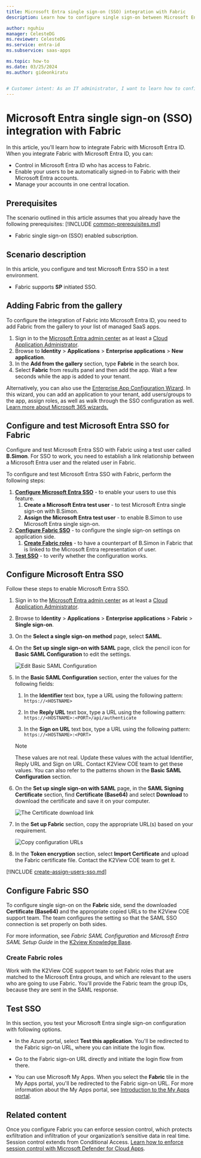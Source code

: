 ```yaml
---
title: Microsoft Entra single sign-on (SSO) integration with Fabric
description: Learn how to configure single sign-on between Microsoft Entra ID and Fabric.

author: nguhiu
manager: CelesteDG
ms.reviewer: CelesteDG
ms.service: entra-id
ms.subservice: saas-apps

ms.topic: how-to
ms.date: 03/25/2024
ms.author: gideonkiratu


# Customer intent: As an IT administrator, I want to learn how to configure single sign-on between Microsoft Entra ID and Fabric so that I can control who has access to Fabric, enable automatic sign-in with Microsoft Entra accounts, and manage my accounts in one central location.
---
```


# Microsoft Entra single sign-on (SSO) integration with Fabric

In this article,  you'll learn how to integrate Fabric with Microsoft Entra ID. When you integrate Fabric with Microsoft Entra ID, you can:

* Control in Microsoft Entra ID who has access to Fabric.
* Enable your users to be automatically signed-in to Fabric with their Microsoft Entra accounts.
* Manage your accounts in one central location.

## Prerequisites
The scenario outlined in this article assumes that you already have the following prerequisites:
[!INCLUDE [common-prerequisites.md](~/identity/saas-apps/includes/common-prerequisites.md)]
* Fabric single sign-on (SSO) enabled subscription.

## Scenario description

In this article,  you configure and test Microsoft Entra SSO in a test environment.

* Fabric supports **SP** initiated SSO.

## Adding Fabric from the gallery

To configure the integration of Fabric into Microsoft Entra ID, you need to add Fabric from the gallery to your list of managed SaaS apps.

1. Sign in to the [Microsoft Entra admin center](https://entra.microsoft.com) as at least a [Cloud Application Administrator](~/identity/role-based-access-control/permissions-reference.md#cloud-application-administrator).
1. Browse to **Identity** > **Applications** > **Enterprise applications** > **New application**.
1. In the **Add from the gallery** section, type **Fabric** in the search box.
1. Select **Fabric** from results panel and then add the app. Wait a few seconds while the app is added to your tenant.

 Alternatively, you can also use the [Enterprise App Configuration Wizard](https://portal.office.com/AdminPortal/home?Q=Docs#/azureadappintegration). In this wizard, you can add an application to your tenant, add users/groups to the app, assign roles, as well as walk through the SSO configuration as well. [Learn more about Microsoft 365 wizards.](/microsoft-365/admin/misc/azure-ad-setup-guides)


<a name='configure-and-test-azure-ad-sso-for-fabric'></a>

## Configure and test Microsoft Entra SSO for Fabric

Configure and test Microsoft Entra SSO with Fabric using a test user called **B.Simon**. For SSO to work, you need to establish a link relationship between a Microsoft Entra user and the related user in Fabric.

To configure and test Microsoft Entra SSO with Fabric, perform the following steps:

1. **[Configure Microsoft Entra SSO](#configure-azure-ad-sso)** - to enable your users to use this feature.
    1. **Create a Microsoft Entra test user** - to test Microsoft Entra single sign-on with B.Simon.
    1. **Assign the Microsoft Entra test user** - to enable B.Simon to use Microsoft Entra single sign-on.
1. **[Configure Fabric SSO](#configure-fabric-sso)** - to configure the single sign-on settings on application side.
    1. **[Create Fabric roles](#create-fabric-roles)** - to have a counterpart of B.Simon in Fabric that is linked to the Microsoft Entra representation of user.
1. **[Test SSO](#test-sso)** - to verify whether the configuration works.

<a name='configure-azure-ad-sso'></a>

## Configure Microsoft Entra SSO

Follow these steps to enable Microsoft Entra SSO.

1. Sign in to the [Microsoft Entra admin center](https://entra.microsoft.com) as at least a [Cloud Application Administrator](~/identity/role-based-access-control/permissions-reference.md#cloud-application-administrator).
1. Browse to **Identity** > **Applications** > **Enterprise applications** > **Fabric** > **Single sign-on**.
1. On the **Select a single sign-on method** page, select **SAML**.
1. On the **Set up single sign-on with SAML** page, click the pencil icon for **Basic SAML Configuration** to edit the settings.

   ![Edit Basic SAML Configuration](common/edit-urls.png)

1. In the **Basic SAML Configuration** section, enter the values for the following fields:

   1. In the **Identifier** text box, type a URL using the following pattern:  
      `https://<HOSTNAME>`

   1. In the **Reply URL** text box, type a URL using the following pattern:  
      `https://<HOSTNAME>:<PORT>/api/authenticate`
    
   1. In the **Sign on URL** text box, type a URL using the following pattern:  
      `https://<HOSTNAME>:<PORT>`

	> [!NOTE]
	> These values are not real. Update these values with the actual Identifier, Reply URL and Sign on URL. Contact K2View COE team to get these values. You can also refer to the patterns shown in the **Basic SAML Configuration** section.

1. On the **Set up single sign-on with SAML** page, in the **SAML Signing Certificate** section,  find **Certificate (Base64)** and select **Download** to download the certificate and save it on your computer.

	![The Certificate download link](common/certificatebase64.png)

1. In the **Set up Fabric** section, copy the appropriate URL(s) based on your requirement.

	![Copy configuration URLs](common/copy-configuration-urls.png)

1. In the **Token encryption** section, select **Import Certificate** and upload the Fabric certificate file. Contact the K2View COE team to get it.

<a name='create-an-azure-ad-test-user'></a>

[!INCLUDE [create-assign-users-sso.md](~/identity/saas-apps/includes/create-assign-users-sso.md)]

## Configure Fabric SSO

To configure single sign-on on the **Fabric** side, send the downloaded **Certificate (Base64)** and the appropriate copied URLs to the K2View COE support team. The team configures the setting so that the SAML SSO connection is set properly on both sides.

For more information, see *Fabric SAML Configuration* and *Microsoft Entra SAML Setup Guide* in the [K2view Knowledge Base](https://support.k2view.com/knowledge-base.html).

### Create Fabric roles

Work with the K2View COE support team to set Fabric roles that are matched to the Microsoft Entra groups, and which are relevant to the users who are going to use Fabric. You'll provide the Fabric team the group IDs, because they are sent in the SAML response.

## Test SSO 

In this section, you test your Microsoft Entra single sign-on configuration with following options. 

* In the Azure portal, select **Test this application**. You'll be redirected to the Fabric sign-on URL, where you can initiate the login flow. 

* Go to the Fabric sign-on URL directly and initiate the login flow from there.

* You can use Microsoft My Apps. When you select the **Fabric** tile in the My Apps portal, you'll be redirected to the Fabric sign-on URL. For more information about the My Apps portal, see [Introduction to the My Apps portal](https://support.microsoft.com/account-billing/sign-in-and-start-apps-from-the-my-apps-portal-2f3b1bae-0e5a-4a86-a33e-876fbd2a4510).


## Related content

Once you configure Fabric you can enforce session control, which protects exfiltration and infiltration of your organization’s sensitive data in real time. Session control extends from Conditional Access. [Learn how to enforce session control with Microsoft Defender for Cloud Apps](/cloud-app-security/proxy-deployment-any-app).
